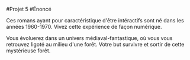 #Projet 5
#Énoncé

Ces romans ayant pour caractéristique d'être intéractifs sont né dans les années 1960-1970. Vivez cette expérience de façon numérique. 

Vous évoluerez dans un univers médiaval-fantastique, où vous vous retrouvez ligoté au milieu d'une forêt. Votre but survivre et sortir de cette mystérieuse forêt. 
